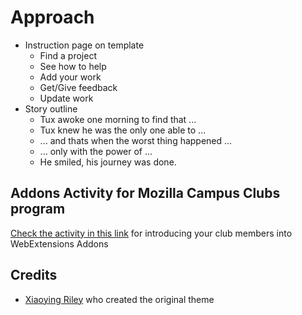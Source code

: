 # Approach

- Instruction page on template
	- Find a project
	- See how to help
	- Add your work
	- Get/Give feedback
	- Update work
- Story outline
	- Tux awoke one morning to find that ...
	- Tux knew he was the only one able to ...
	- ... and thats when the worst thing happened ...
	- ... only with the power of ...
	- He smiled, his journey was done.

## Addons Activity for Mozilla Campus Clubs program

[Check the activity in this link](https://mozillacampusclubs.github.io/becomeVRRockstar/) for introducing your club members into WebExtensions Addons


## Credits
- [Xiaoying Riley](https://twitter.com/3rdwave_themes) who created the original theme